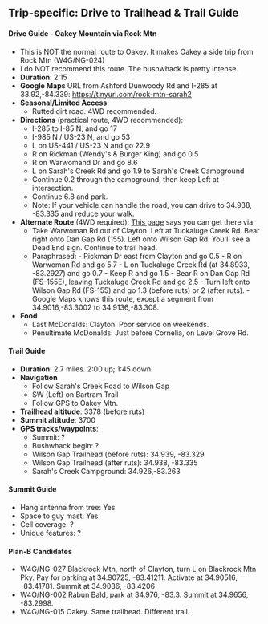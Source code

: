 Trip-specific: Drive to Trailhead & Trail Guide
--------------------------------------------------------
#### Drive Guide - Oakey Mountain via Rock Mtn


* This is NOT the normal route to Oakey. It makes Oakey a side trip from Rock Mtn (W4G/NG-024)
* I do NOT recommend this route.  The bushwhack is pretty intense.
* **Duration**: 2:15
* **Google Maps** URL from Ashford Dunwoody Rd and I-285 at 33.92,-84.339: https://tinyurl.com/rock-mtn-sarah2
* **Seasonal/Limited Access**:
    * Rutted dirt road. 4WD recommended.
* **Directions** (practical route, 4WD recommended):
    * I-285 to I-85 N, and go 17
    * I-985 N / US-23 N, and go 53
    * L on US-441 / US-23 N and go 22.9
    * R on Rickman (Wendy's & Burger King) and go 0.5
    * R on Warwomand Dr and go 8.6
    * L on Sarah's Creek Rd and go 1.9 to Sarah's Creek Campground
    * Continue 0.2 through the campground, then keep Left at intersection.
    * Continue 6.8 and park.
    * Note: If your vehicle can handle the road, you can drive to 34.938, -83.335 and reduce your walk.
* **Alternate Route** (4WD required): [This page](https://www.alltrails.com/trail/us/georgia/bartram-trail-wilson-gap-to-rabun-bald) says you can get there via
    - Take Warwoman Rd out of Clayton. Left at Tuckaluge Creek Rd. Bear right onto Dan Gap Rd (155). Left onto Wilson Gap Rd. You'll see a Dead End sign. Continue to trail head.
    -  Paraphrased:
      - Rickman Dr east from Clayton and go 0.5
      - R on Warwoman Rd and go 5.7
      - L on Tuckaluge Creek Rd (at 34.8933, -83.2927) and go 0.7
      - Keep R and go 1.5
      - Bear R on Dan Gap Rd (FS-155E), leaving Tuckaluge Creek Rd and go 2.5 
      - Turn left onto Wilson Gap Rd (FS-155) and go 1.3 (before ruts) or 2 (after ruts).
      - Google Maps knows this route, except a segment from 34.9016,-83.3002 to 34.9136,-83.308. 
* **Food**
    * Last McDonalds: Clayton.  Poor service on weekends.
    * Penultimate McDonalds: Just before Cornelia, on Level Grove Rd.

#### Trail Guide

* **Duration**: 2.7 miles.  2:00 up; 1:45 down.
* **Navigation**
    * Follow Sarah's Creek Road to Wilson Gap
    * SW (Left) on Bartram Trail
    * Follow GPS to Oakey Mtn.
* **Trailhead altitude**: 3378 (before ruts)
* **Summit altitude**: 3700
* **GPS tracks/waypoints**:
    * Summit: ?
    * Bushwhack begin: ?
    * Wilson Gap Trailhead (before ruts): 34.939, -83.329
    * Wilson Gap Trailhead (after ruts): 34.938, -83.335
    * Sarah's Creek Campground: 34.926,-83.263

#### Summit Guide

* Hang antenna from tree: Yes
* Space to guy mast: Yes
* Cell coverage: ?
* Unique features: ?

#### Plan-B Candidates

* W4G/NG-027 Blackrock Mtn, north of Clayton, turn L on Blackrock Mtn Pky.  Pay for parking at 34.90725, -83.41211. Activate at 34.90516, -83.41781. Summit at 34.9036, -83.4206
* W4G/NG-002 Rabun Bald, park at 34.976, -83.3. Summit at 34.9656, -83.2998.
* W4G/NG-015 Oakey. Same trailhead. Different trail. 
